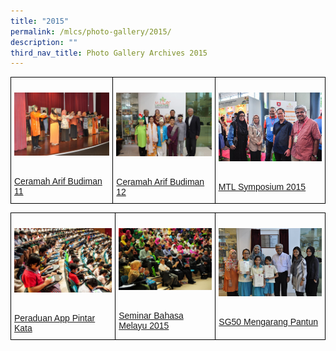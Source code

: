 ```yaml
---
title: "2015"
permalink: /mlcs/photo-gallery/2015/
description: ""
third_nav_title: Photo Gallery Archives 2015
---
```

<style type="text/css">
.tg  {border-collapse:collapse;border-spacing:0;}
.tg td{border-color:black;border-style:solid;border-width:1px;font-family:Arial, sans-serif;font-size:14px;
  overflow:hidden;padding:10px 5px;word-break:normal;}
.tg th{border-color:black;border-style:solid;border-width:1px;font-family:Arial, sans-serif;font-size:14px;
  font-weight:normal;overflow:hidden;padding:10px 5px;word-break:normal;}
.tg .tg-0lax{text-align:left;vertical-align:top}
</style>
<table class="tg">
<thead>
  <tr>
    <td class="tg-0lax"><p><a href="/mlcs/photo-gallery/2015/ceramah-arif-budiman-11"><img src="/images/ceramah-arif-budiman-11-2015-(15).jpeg" alt="Ceramah Arif Budiman 11"></a></p><br><a href="/mlcs/photo-gallery/2015/ceramah-arif-budiman-11">
Ceramah Arif Budiman 11</a></td>
    <td class="tg-0lax"><p><a href="/mlcs/photo-gallery/2015/cab-12"><img src="/images/ceramah-arif-budiman-12-2015-(9).jpeg" alt="Ceramah Arif Budiman 12"></a></p><br><a href="/mlcs/photo-gallery/2015/cab-12">Ceramah Arif Budiman 12</a></td>
    <td class="tg-0lax"><p><a href="/mlcs/photo-gallery/2015/mtl-symposium-2015"><img src="/images/mtl-symposium-(11).jpeg" alt="MTL Symposium 2015"></a></p><br><a href="/mlcs/photo-gallery/2015/mtl-symposium-2015">MTL Symposium 2015</a></td>
			</tr>
</thead>
</table>

<style type="text/css">
.tg  {border-collapse:collapse;border-spacing:0;}
.tg td{border-color:black;border-style:solid;border-width:1px;font-family:Arial, sans-serif;font-size:14px;
  overflow:hidden;padding:10px 5px;word-break:normal;}
.tg th{border-color:black;border-style:solid;border-width:1px;font-family:Arial, sans-serif;font-size:14px;
  font-weight:normal;overflow:hidden;padding:10px 5px;word-break:normal;}
.tg .tg-0lax{text-align:left;vertical-align:top}
</style>
<table class="tg">
<thead>
  <tr>
    <td class="tg-0lax"><p><a href="/mlcs/photo-gallery/2015/peraduan-app-pintar-kata"><img src="/images/peraduan-app-pintar-kata-(14).jpeg" alt="Peraduan App Pintar Kata"></a></p><br><a href="/mlcs/photo-gallery/2015/peraduan-app-pintar-kata">
Peraduan App Pintar Kata</a></td>
    <td class="tg-0lax"><p><a href="/mlcs/photo-gallery/2015/seminar-bahasa-melayu-2015"><img src="/images/sbm2015-(7).jpeg" alt="Seminar Bahasa Melayu 2015"></a></p><br><a href="/mlcs/photo-gallery/2015/seminar-bahasa-melayu-2015">Seminar Bahasa Melayu 2015</a></td>
    <td class="tg-0lax"><p><a href="/mlcs/photo-gallery/2015/sg50-mengarang-pantun"><img src="/images/sg50-pantun-(16).jpeg" alt="SG50 Mengarang Pantun"></a></p><br><a href="/mlcs/photo-gallery/2015/sg50-mengarang-pantun">SG50 Mengarang Pantun</a></td>
			</tr>
</thead>
</table>